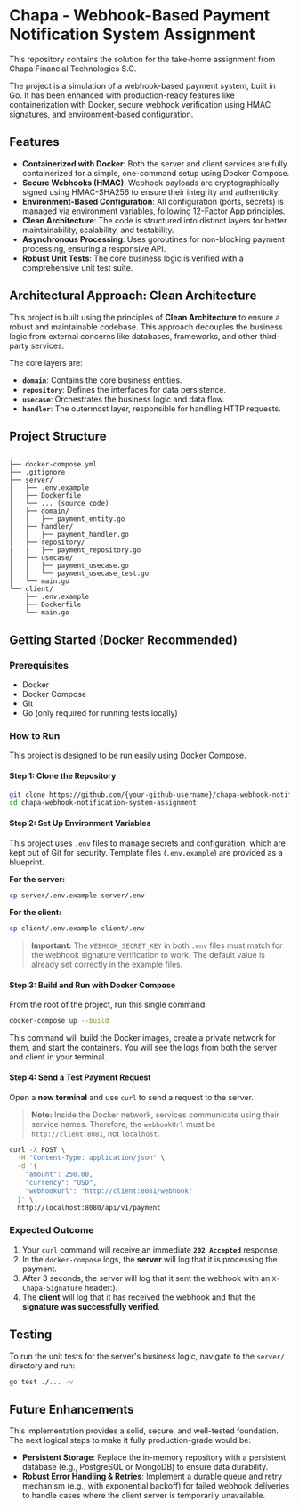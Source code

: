 
# Chapa - Webhook-Based Payment Notification System Assignment

This repository contains the solution for the take-home assignment from Chapa Financial Technologies S.C.

The project is a simulation of a webhook-based payment system, built in Go. It has been enhanced with production-ready features like containerization with Docker, secure webhook verification using HMAC signatures, and environment-based configuration.

## Features

-   **Containerized with Docker**: Both the server and client services are fully containerized for a simple, one-command setup using Docker Compose.
-   **Secure Webhooks (HMAC)**: Webhook payloads are cryptographically signed using HMAC-SHA256 to ensure their integrity and authenticity.
-   **Environment-Based Configuration**: All configuration (ports, secrets) is managed via environment variables, following 12-Factor App principles.
-   **Clean Architecture**: The code is structured into distinct layers for better maintainability, scalability, and testability.
-   **Asynchronous Processing**: Uses goroutines for non-blocking payment processing, ensuring a responsive API.
-   **Robust Unit Tests**: The core business logic is verified with a comprehensive unit test suite.

## Architectural Approach: Clean Architecture

This project is built using the principles of **Clean Architecture** to ensure a robust and maintainable codebase. This approach decouples the business logic from external concerns like databases, frameworks, and other third-party services.

The core layers are:
-   **`domain`**: Contains the core business entities.
-   **`repository`**: Defines the interfaces for data persistence.
-   **`usecase`**: Orchestrates the business logic and data flow.
-   **`handler`**: The outermost layer, responsible for handling HTTP requests.

## Project Structure

```plaintext
.
├── docker-compose.yml
├── .gitignore
├── server/
│   ├── .env.example       
│   ├── Dockerfile
│   └── ... (source code)
│   ├── domain/
|   |   ├── payment_entity.go
│   ├── handler/
|   |   ├── payment_handler.go
│   ├── repository/
|   |   ├── payment_repository.go
│   ├── usecase/
│   │   ├── payment_usecase.go
│   │   └── payment_usecase_test.go 
│   └── main.go
└── client/
    ├── .env.example 
    ├── Dockerfile
    └── main.go
```

## Getting Started (Docker Recommended)

### Prerequisites

-   Docker
-   Docker Compose
-   Git
-   Go (only required for running tests locally)

### How to Run

This project is designed to be run easily using Docker Compose.

#### Step 1: Clone the Repository

```bash
git clone https://github.com/{your-github-username}/chapa-webhook-notification-system-assignment.git
cd chapa-webhook-notification-system-assignment
```

#### Step 2: Set Up Environment Variables

This project uses `.env` files to manage secrets and configuration, which are kept out of Git for security. Template files (`.env.example`) are provided as a blueprint.

**For the server:**
```bash
cp server/.env.example server/.env
```

**For the client:**
```bash
cp client/.env.example client/.env
```
> **Important:** The `WEBHOOK_SECRET_KEY` in both `.env` files must match for the webhook signature verification to work. The default value is already set correctly in the example files.

#### Step 3: Build and Run with Docker Compose

From the root of the project, run this single command:
```bash
docker-compose up --build
```
This command will build the Docker images, create a private network for them, and start the containers. You will see the logs from both the server and client in your terminal.

#### Step 4: Send a Test Payment Request

Open a **new terminal** and use `curl` to send a request to the server.

> **Note:** Inside the Docker network, services communicate using their service names. Therefore, the `webhookUrl` must be `http://client:8081`, not `localhost`.

```bash
curl -X POST \
  -H "Content-Type: application/json" \
  -d '{
    "amount": 250.00,
    "currency": "USD",
    "webhookUrl": "http://client:8081/webhook"
  }' \
  http://localhost:8080/api/v1/payment
```

### Expected Outcome

1.  Your `curl` command will receive an immediate **`202 Accepted`** response.
2.  In the `docker-compose` logs, the **server** will log that it is processing the payment.
3.  After 3 seconds, the server will log that it sent the webhook with an `X-Chapa-Signature` header:).
4.  The **client** will log that it has received the webhook and that the **signature was successfully verified**.

## Testing

To run the unit tests for the server's business logic, navigate to the `server/` directory and run:
```bash
go test ./... -v
```

## Future Enhancements

This implementation provides a solid, secure, and well-tested foundation. The next logical steps to make it fully production-grade would be:

-   **Persistent Storage**: Replace the in-memory repository with a persistent database (e.g., PostgreSQL or MongoDB) to ensure data durability.
-   **Robust Error Handling & Retries**: Implement a durable queue and retry mechanism (e.g., with exponential backoff) for failed webhook deliveries to handle cases where the client server is temporarily unavailable.
```
